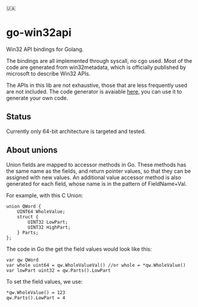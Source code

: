 :ukraine:

# go-win32api

Win32 API bindings for Golang. 

The bindings are all implemented through syscall, no cgo used.
Most of the code are generated from win32metadata, which is officially published by microsoft to describe Win32 APIs.

The APIs in this lib are not exhaustive, those that are less frequently used are not included.
The code generator is avaiable [here](https://github.com/zzl/go-win32api-gen), you can use it to generate your own code.


## Status
Currently only 64-bit architecture is targeted and tested.

## About unions
Union fields are mapped to accessor methods in Go. These methods has the same name as the fields, and return pointer values, so that they can be assigned with new values. 
An additional value accessor method is also generated for each field, whose name is in the pattern of FieldName+Val.

For example, with this C Union:
```
union QWord {
    UINT64 WholeValue;
    struct {
        UINT32 LowPart;
        UINT32 HighPart;
    } Parts;
};
```
The code in Go the get the field values would look like this:
```
var qw QWord
var whole uint64 = qw.WholeValueVal() //or whole = *qw.WholeValue()
var lowPart uint32 = qw.Parts().LowPart
```
To set the field values, we use:
```
*qw.WholeValue() = 123
qw.Parts().LowPart = 4
```
